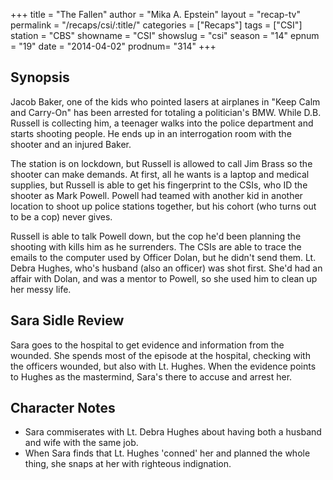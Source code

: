 +++
title = "The Fallen"
author = "Mika A. Epstein"
layout = "recap-tv"
permalink = "/recaps/csi/:title/"
categories = ["Recaps"]
tags = ["CSI"]
station = "CBS"
showname = "CSI"
showslug = "csi"
season = "14"
epnum = "19"
date = "2014-04-02"
prodnum= "314"
+++

## Synopsis

Jacob Baker, one of the kids who pointed lasers at airplanes in "Keep Calm and Carry-On" has been arrested for totaling a politician's BMW. While D.B. Russell is collecting him, a teenager walks into the police department and starts shooting people. He ends up in an interrogation room with the shooter and an injured Baker. 

The station is on lockdown, but Russell is allowed to call Jim Brass so the shooter can make demands. At first, all he wants is a laptop and medical supplies, but Russell is able to get his fingerprint to the CSIs, who ID the shooter as Mark Powell. Powell had teamed with another kid in another location to shoot up police stations together, but his cohort (who turns out to be a cop) never gives.

Russell is able to talk Powell down, but the cop he'd been planning the shooting with kills him as he surrenders. The CSIs are able to trace the emails to the computer used by Officer Dolan, but he didn't send them. Lt. Debra Hughes, who's husband (also an officer) was shot first. She'd had an affair with Dolan, and was a mentor to Powell, so she used him to clean up her messy life.

## Sara Sidle Review
Sara goes to the hospital to get evidence and information from the wounded. She spends most of the episode at the hospital, checking with the officers wounded, but also with Lt. Hughes. When the evidence points to Hughes as the mastermind, Sara's there to accuse and arrest her.

## Character Notes

* Sara commiserates with Lt. Debra Hughes about having both a husband and wife with the same job.  
* When Sara finds that Lt. Hughes 'conned' her and planned the whole thing, she snaps at her with righteous indignation.
